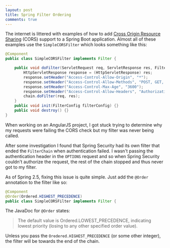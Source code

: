 ```yaml
---
layout: post
title: Spring Filter Ordering
comments: true
---
```


The internet is littered with examples of how to add [Cross Origin Resource Sharing](https://en.wikipedia.org/wiki/Cross-origin_resource_sharing) (CORS) support to a Spring Boot application. Almost all of these examples use the `SimpleCORSFilter` which looks something like this:

```java
@Component
public class SimpleCORSFilter implements Filter {

   	public void doFilter(ServletRequest req, ServletResponse res, FilterChain chain) throws IOException, ServletException {
       	HttpServletResponse response = (HttpServletResponse) res;
        response.setHeader("Access-Control-Allow-Origin", "*");
   	    response.setHeader("Access-Control-Allow-Methods", "POST, GET, OPTIONS, DELETE");
       	response.setHeader("Access-Control-Max-Age", "3600");
        response.setHeader("Access-Control-Allow-Headers", "Authorization, Origin, x-requested-with, Content-Type, Accept");
   	    chain.doFilter(req, res);
    }
   	public void init(FilterConfig filterConfig) {}
    public void destroy() {}
}
```

When working on an AngularJS project, I got stuck trying to determine why my requests were failing the CORS check but my filter was never being called.

After some investigation I found that Spring Security had its own filter that ended the `FilterChain` when authentication failed. I wasn't passing the authentication header in the `OPTIONS` request and so when Spring Security couldn't authorize the request, the rest of the chain stopped and thus never got to my filter.

As of Spring 2.5, fixing this issue is quite simple. Just add the `@Order` annotation to the filter like so:

```java
@Component
@Order(Ordered.HIGHEST_PRECEDENCE)
public class SimpleCORSFilter implements Filter {
```

The JavaDoc for `@Order` states:
> The default value is Ordered.LOWEST_PRECEDENCE, indicating lowest priority (losing to any other specified order value).

Unless you pass the `Oredered.HIGHEST_PRECEDENCE` (or some other integer), the filter will be towards the end of the chain.
